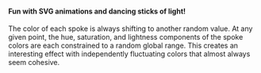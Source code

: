 #### Fun with SVG animations and dancing sticks of light!

The color of each spoke is always shifting to another random value. At any given point, the hue, saturation, and lightness components of the spoke colors are each constrained to a random global range. This creates an interesting effect with independently fluctuating colors that almost always seem cohesive.


[main-url]: https://levi.dev/dancing-spokes